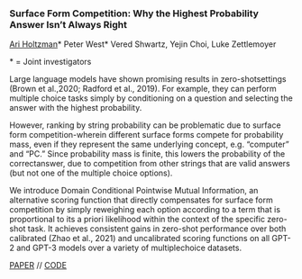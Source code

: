### Surface Form Competition: Why the Highest Probability Answer Isn’t Always Right

[Ari Holtzman](https://ari-holtzman.github.io/)*   Peter West*   Vered Shwartz, Yejin Choi, Luke Zettlemoyer

\* = Joint investigators


Large language models have shown promising results in zero-shotsettings (Brown et al.,2020; Radford et al., 2019). For example, they can perform multiple choice tasks simply by conditioning on a question and selecting the answer with the highest probability. 

However, ranking by string probability can be problematic due to surface form competition-wherein different surface forms compete for probability mass, even if they represent the same underlying concept, e.g. “computer” and “PC.” Since probability mass is finite, this lowers the probability of the correctanswer, due to competition from other strings that are valid answers (but not one of the multiple choice options). 

We introduce Domain Conditional Pointwise Mutual Information, an alternative scoring function that directly compensates for  surface form competition by simply reweighing each option according to a term that is proportional to its a priori likelihood within the context of the specific  zero-shot task. It achieves consistent gains in zero-shot performance over both calibrated (Zhao et al., 2021) and uncalibrated scoring functions on all GPT-2 and GPT-3 models over a variety of multiplechoice datasets.

[PAPER](paper.pdf) // [CODE](https://github.com/peterwestuw/surface-form-competition)
